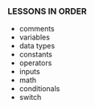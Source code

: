 ### LESSONS IN ORDER

- comments
- variables
- data types
- constants
- operators
- inputs
- math
- conditionals
- switch

